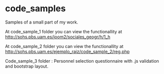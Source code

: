 code_samples
============

Samples of a small part of my work.

At code_sample_1 folder you can view the functionallity at http://sohs.pbs.uam.es/joom2/sociales_geogr/h/1_h

At code_sample_2 folder you can view the functionallity at http://sohs.pbs.uam.es/ejemplo_raiz/code_sample_2/reg.php

Code_sample_3 folder : Personnel selection  questionnaire with .js validation and bootstrap layout.



